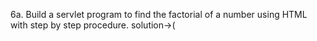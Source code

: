 6a. Build a servlet program to find the factorial of a number using HTML with step by step procedure.
solution->(
